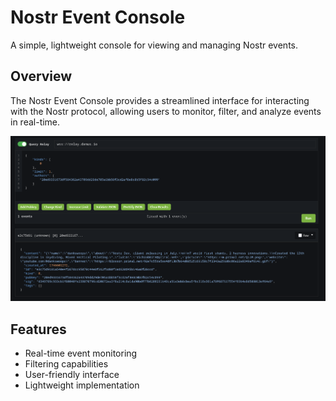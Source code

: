 # Nostr Event Console

A simple, lightweight console for viewing and managing Nostr events.

## Overview

The Nostr Event Console provides a streamlined interface for interacting with the Nostr protocol, allowing users to monitor, filter, and analyze events in real-time.

![Nostr Event Console Screenshot](https://raw.githubusercontent.com/dankswoops/Nostr-Event-Console/main/eventconsole.png)

## Features

- Real-time event monitoring
- Filtering capabilities
- User-friendly interface
- Lightweight implementation
